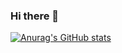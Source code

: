### Hi there 👋

[![Anurag's GitHub stats](https://github-readme-stats.vercel.app/api?username=ButterSus)](https://github.com/anuraghazra/github-readme-stats)
